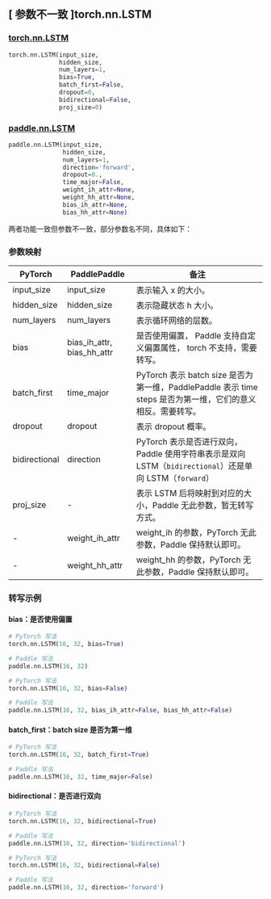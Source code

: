 ## [ 参数不一致 ]torch.nn.LSTM
### [torch.nn.LSTM](https://pytorch.org/docs/stable/generated/torch.nn.LSTM.html?highlight=lstm#torch.nn.LSTM)

```python
torch.nn.LSTM(input_size,
              hidden_size,
              num_layers=1,
              bias=True,
              batch_first=False,
              dropout=0,
              bidirectional=False,
              proj_size=0)
```

### [paddle.nn.LSTM](https://www.paddlepaddle.org.cn/documentation/docs/zh/develop/api/paddle/nn/LSTM_cn.html#lstm)

```python
paddle.nn.LSTM(input_size,
               hidden_size,
               num_layers=1,
               direction='forward',
               dropout=0.,
               time_major=False,
               weight_ih_attr=None,
               weight_hh_attr=None,
               bias_ih_attr=None,
               bias_hh_attr=None)
```

两者功能一致但参数不一致，部分参数名不同，具体如下：
### 参数映射
| PyTorch       | PaddlePaddle | 备注                                                   |
| ------------- | ------------ | ------------------------------------------------------ |
| input_size          | input_size            | 表示输入 x 的大小。  |
| hidden_size          | hidden_size            | 表示隐藏状态 h 大小。  |
| num_layers          | num_layers            | 表示循环网络的层数。  |
| bias          | bias_ih_attr, bias_hh_attr  | 是否使用偏置， Paddle 支持自定义偏置属性， torch 不支持，需要转写。   |
| batch_first   | time_major   | PyTorch 表示 batch size 是否为第一维，PaddlePaddle 表示 time steps 是否为第一维，它们的意义相反。需要转写。 |
| dropout   | dropout   | 表示 dropout 概率。  |
| bidirectional | direction    | PyTorch 表示是否进行双向，Paddle 使用字符串表示是双向 LSTM（`bidirectional`）还是单向 LSTM（`forward`）|
| proj_size     | -            | 表示 LSTM 后将映射到对应的大小，Paddle 无此参数，暂无转写方式。  |
| -             |weight_ih_attr| weight_ih 的参数，PyTorch 无此参数，Paddle 保持默认即可。  |
| -             |weight_hh_attr| weight_hh 的参数，PyTorch 无此参数，Paddle 保持默认即可。  |

### 转写示例
#### bias：是否使用偏置
```python
# PyTorch 写法
torch.nn.LSTM(16, 32, bias=True)

# Paddle 写法
paddle.nn.LSTM(16, 32)
```
```python
# PyTorch 写法
torch.nn.LSTM(16, 32, bias=False)

# Paddle 写法
paddle.nn.LSTM(16, 32, bias_ih_attr=False, bias_hh_attr=False)
```

#### batch_first：batch size 是否为第一维
```python
# PyTorch 写法
torch.nn.LSTM(16, 32, batch_first=True)

# Paddle 写法
paddle.nn.LSTM(16, 32, time_major=False)
```

#### bidirectional：是否进行双向
```python
# PyTorch 写法
torch.nn.LSTM(16, 32, bidirectional=True)

# Paddle 写法
paddle.nn.LSTM(16, 32, direction='bidirectional')
```
```python
# PyTorch 写法
torch.nn.LSTM(16, 32, bidirectional=False)

# Paddle 写法
paddle.nn.LSTM(16, 32, direction='forward')
```
